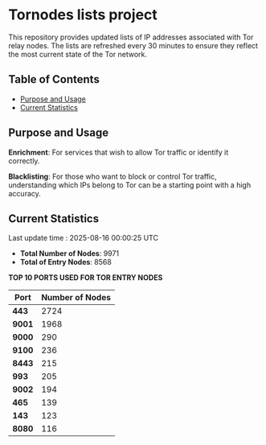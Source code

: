 # Tornodes lists project

This repository provides updated lists of IP addresses associated with Tor relay nodes. The lists are refreshed every 30 minutes to ensure they reflect the most current state of the Tor network.

## Table of Contents

- [Purpose and Usage](#purpose-and-usage)
- [Current Statistics](#current-statistics)


## Purpose and Usage

**Enrichment**: For services that wish to allow Tor traffic or identify it correctly.

**Blacklisting**: For those who want to block or control Tor traffic, understanding which IPs belong to Tor can be a starting point with a high accuracy.

## Current Statistics

Last update time : 2025-08-16 00:00:25 UTC

- **Total Number of Nodes**: 9971
- **Total of Entry Nodes**: 8568

**TOP 10 PORTS USED FOR TOR ENTRY NODES**

| **Port** | **Number of Nodes** |
|------|-----------------|
| **443**   | 2724  |
| **9001**   | 1968  |
| **9000**   | 290  |
| **9100**   | 236  |
| **8443**   | 215  |
| **993**   | 205  |
| **9002**   | 194  |
| **465**   | 139  |
| **143**   | 123  |
| **8080**   | 116  |

